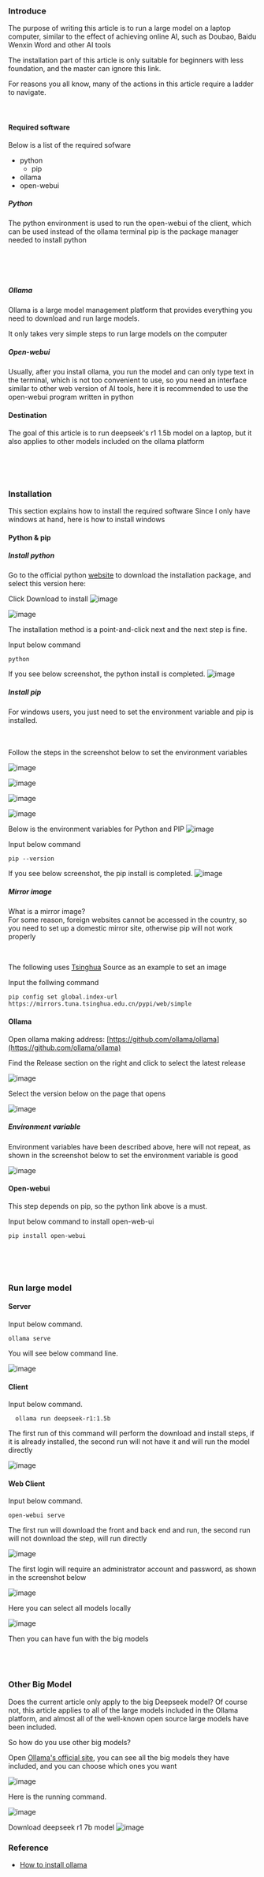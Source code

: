 ### Introduce
The purpose of writing this article is to run a large model on a laptop computer, similar to the effect of achieving online AI, such as Doubao, Baidu Wenxin Word and other     AI tools

The installation part of this article is only suitable for beginners with less foundation, and the master can ignore this link.

For reasons you all know, many of the actions in this article require a ladder to navigate.
<br>
<br>
<br>
#### Required software

Below is a list of the required sofware
- python
  - pip
- ollama
- open-webui



##### Python

The python environment is used to run the open-webui of the client, which can be used instead of the ollama terminal
pip is the package manager needed to install python




<br>
<br>
<br>

##### Ollama

Ollama is a large model management platform that provides everything you need to download and run large models.
  
It only takes very simple steps to run large models on the computer



##### Open-webui

 Usually, after you install ollama, you run the model and can only type text in the terminal, which is not too convenient to use, so you need an interface similar to other web version of AI tools, here it is recommended to use the open-webui program written in python
    



#### Destination

The goal of this article is to run deepseek's r1 1.5b model on a laptop, but it also applies to other models included on the ollama platform

<br>
<br>
<br>

### Installation

This section explains how to install the required software
Since I only have windows at hand, here is how to install windows

#### Python & pip

##### Install python
Go to the official python [website](https://www.python.org/) to download the installation package, and select this version here:

Click Download to install
![image](https://github.com/user-attachments/assets/164a0620-be6e-42ca-bbac-82a641c7a5a2)

![image](https://github.com/user-attachments/assets/5bfb6ac7-38cb-4240-8061-ef7cd9d6c2d2)

The installation method is a point-and-click next and the next step is fine.

Input below command
~~~
python
~~~
If you see below screenshot, the python install is completed.
![image](https://github.com/user-attachments/assets/08ba7115-64f9-412b-a8c3-f5bfbd3ba203)


##### Install pip

For windows users, you just need to set the environment variable and pip is installed.

<br>
<br>
Follow the steps in the screenshot below to set the environment variables

![image](https://github.com/user-attachments/assets/8f3518d2-9c28-4f32-8923-5c67d04e81b5)

![image](https://github.com/user-attachments/assets/e6760b9e-596d-454e-a065-01bf2fb58ec1)

![image](https://github.com/user-attachments/assets/843fe858-100a-4a87-a077-f974dcbabe27)

![image](https://github.com/user-attachments/assets/5b2bff7a-170f-41d8-9567-2e96705aedaf)

Below is the environment variables for Python and PIP 
![image](https://github.com/user-attachments/assets/63512781-3cc1-4f1b-8a92-c302caaf1044)

Input below command 

~~~
pip --version
~~~

If you see below screenshot, the pip install is completed.
![image](https://github.com/user-attachments/assets/6e713f85-c06c-45c4-bf02-b51ff6680307)





##### Mirror image
What is a mirror image?<br>
For some reason, foreign websites cannot be accessed in the country, so you need to set up a domestic mirror site, otherwise pip will not work properly

<br>

The following uses [Tsinghua](https://mirrors.tuna.tsinghua.edu.cn/help/pypi) Source as an example to set an image

Input the follwing command
~~~
pip config set global.index-url https://mirrors.tuna.tsinghua.edu.cn/pypi/web/simple
~~~


#### Ollama
Open ollama making address: [https://github.com/ollama/ollama](https://github.com/ollama/ollama)

Find the Release section on the right and click to select the latest release

![image](https://github.com/user-attachments/assets/03f297a3-77e2-4a63-ac1d-dfd056117023)

Select the version below on the page that opens

![image](https://github.com/user-attachments/assets/663029a0-2f4e-4161-97f4-fce5cfd857b8)

##### Environment variable

Environment variables have been described above, here will not repeat, as shown in the screenshot below to set the environment variable is good

![image](https://github.com/user-attachments/assets/2bb7a82c-5164-4332-96a7-2ea773e3f75b)


#### Open-webui

This step depends on pip, so the python link above is a must.

Input below command to install open-web-ui
~~~
pip install open-webui
~~~


<br>
<br>
<br>


### Run large model

#### Server
Input below command.
~~~
ollama serve
~~~
You will see below command line.

![image](https://github.com/user-attachments/assets/4ad72c40-a858-4456-8a2c-5f8bd107e786)


#### Client
Input below command.
~~~
  ollama run deepseek-r1:1.5b
~~~
The first run of this command will perform the download and install steps, if it is already installed, the second run will not have it and will run the model directly

![image](https://github.com/user-attachments/assets/6e89bac0-8499-42a2-a21e-6697eef47a01)


#### Web Client
Input below command.
~~~
open-webui serve
~~~

The first run will download the front and back end and run, the second run will not download the step, will run directly

![image](https://github.com/user-attachments/assets/7e52566b-fa7a-4c45-b1f6-c42f3fb16cf8)

The first login will require an administrator account and password, as shown in the screenshot below

![image](https://github.com/user-attachments/assets/1e08607a-17b1-491c-85b9-00ecef900519)

Here you can select all models locally

![image](https://github.com/user-attachments/assets/e36e1b9d-c9de-4a7b-9d48-10b0cd96c9a9)

Then you can have fun with the big models
<br>
<br>
<br>
<br>

### Other Big Model

Does the current article only apply to the big Deepseek model? Of course not, this article applies to all of the large models included in the Ollama platform, and almost all of the well-known open source large models have been included.

So how do you use other big models?

Open [Ollama's official site](https://ollama.com/), you can see all the big models they have included, and you can choose which ones you want

![image](https://github.com/user-attachments/assets/f5d664da-5f1e-4811-ba06-03b5061e68ad)

Here is the running command.

![image](https://github.com/user-attachments/assets/1b3a652f-c08a-414b-969d-6837f86ed189)


Download deepseek r1 7b model
![image](https://github.com/user-attachments/assets/fd47c25c-4daa-45fb-ba84-ad031ceb6582)





### Reference

- [How to install ollama](https://ollama.readthedocs.io/quickstart/)
